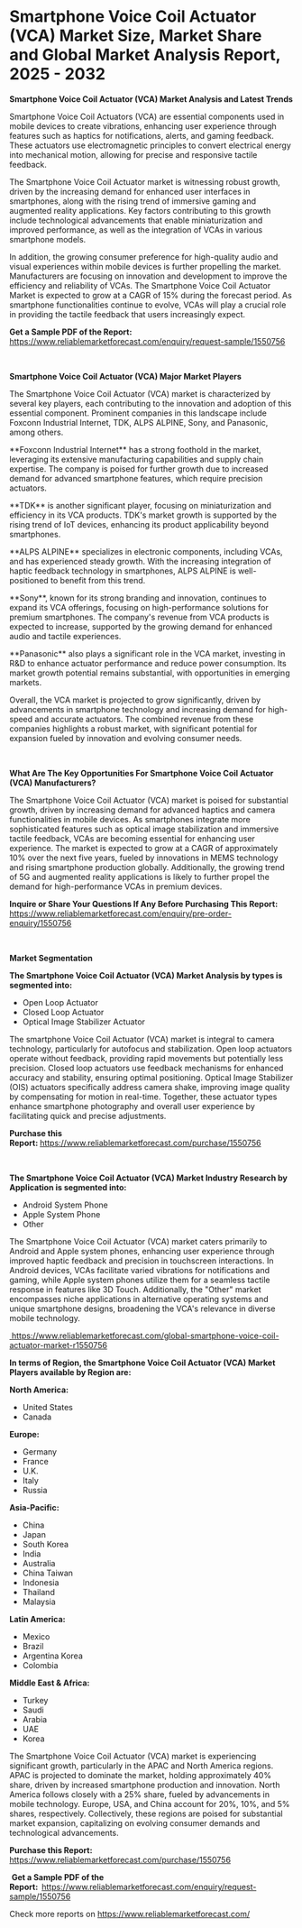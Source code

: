 <p><h1>Smartphone Voice Coil Actuator (VCA) Market Size, Market Share and Global Market Analysis Report, 2025 - 2032</h1></p><p><strong>Smartphone Voice Coil Actuator (VCA) Market Analysis and Latest Trends</strong></p>
<p><p>Smartphone Voice Coil Actuators (VCA) are essential components used in mobile devices to create vibrations, enhancing user experience through features such as haptics for notifications, alerts, and gaming feedback. These actuators use electromagnetic principles to convert electrical energy into mechanical motion, allowing for precise and responsive tactile feedback.</p><p>The Smartphone Voice Coil Actuator market is witnessing robust growth, driven by the increasing demand for enhanced user interfaces in smartphones, along with the rising trend of immersive gaming and augmented reality applications. Key factors contributing to this growth include technological advancements that enable miniaturization and improved performance, as well as the integration of VCAs in various smartphone models.</p><p>In addition, the growing consumer preference for high-quality audio and visual experiences within mobile devices is further propelling the market. Manufacturers are focusing on innovation and development to improve the efficiency and reliability of VCAs. The Smartphone Voice Coil Actuator Market is expected to grow at a CAGR of 15% during the forecast period. As smartphone functionalities continue to evolve, VCAs will play a crucial role in providing the tactile feedback that users increasingly expect.</p></p>
<p><strong>Get a Sample PDF of the Report:&nbsp;</strong> <a href="https://www.reliablemarketforecast.com/enquiry/request-sample/1550756?utm_campaign=2475&utm_medium=2&utm_source=Github&utm_content=ia&utm_term=12022025&utm_id=smartphone-voice-coil-actuator-vca">https://www.reliablemarketforecast.com/enquiry/request-sample/1550756</a></p>
<p>&nbsp;</p>
<p><strong>Smartphone Voice Coil Actuator (VCA) Major Market Players</strong></p>
<p><p>The Smartphone Voice Coil Actuator (VCA) market is characterized by several key players, each contributing to the innovation and adoption of this essential component. Prominent companies in this landscape include Foxconn Industrial Internet, TDK, ALPS ALPINE, Sony, and Panasonic, among others.</p><p>**Foxconn Industrial Internet** has a strong foothold in the market, leveraging its extensive manufacturing capabilities and supply chain expertise. The company is poised for further growth due to increased demand for advanced smartphone features, which require precision actuators. </p><p>**TDK** is another significant player, focusing on miniaturization and efficiency in its VCA products. TDK's market growth is supported by the rising trend of IoT devices, enhancing its product applicability beyond smartphones.</p><p>**ALPS ALPINE** specializes in electronic components, including VCAs, and has experienced steady growth. With the increasing integration of haptic feedback technology in smartphones, ALPS ALPINE is well-positioned to benefit from this trend.</p><p>**Sony**, known for its strong branding and innovation, continues to expand its VCA offerings, focusing on high-performance solutions for premium smartphones. The company's revenue from VCA products is expected to increase, supported by the growing demand for enhanced audio and tactile experiences.</p><p>**Panasonic** also plays a significant role in the VCA market, investing in R&D to enhance actuator performance and reduce power consumption. Its market growth potential remains substantial, with opportunities in emerging markets.</p><p>Overall, the VCA market is projected to grow significantly, driven by advancements in smartphone technology and increasing demand for high-speed and accurate actuators. The combined revenue from these companies highlights a robust market, with significant potential for expansion fueled by innovation and evolving consumer needs.</p></p>
<p>&nbsp;</p>
<p><strong>What Are The Key Opportunities For Smartphone Voice Coil Actuator (VCA) Manufacturers?</strong></p>
<p><p>The Smartphone Voice Coil Actuator (VCA) market is poised for substantial growth, driven by increasing demand for advanced haptics and camera functionalities in mobile devices. As smartphones integrate more sophisticated features such as optical image stabilization and immersive tactile feedback, VCAs are becoming essential for enhancing user experience. The market is expected to grow at a CAGR of approximately 10% over the next five years, fueled by innovations in MEMS technology and rising smartphone production globally. Additionally, the growing trend of 5G and augmented reality applications is likely to further propel the demand for high-performance VCAs in premium devices.</p></p>
<p><strong>Inquire or Share Your Questions If Any Before Purchasing This Report:</strong> <a href="https://www.reliablemarketforecast.com/enquiry/pre-order-enquiry/1550756?utm_campaign=2475&utm_medium=2&utm_source=Github&utm_content=ia&utm_term=12022025&utm_id=smartphone-voice-coil-actuator-vca">https://www.reliablemarketforecast.com/enquiry/pre-order-enquiry/1550756</a></p>
<p>&nbsp;</p>
<p><strong>Market Segmentation</strong></p>
<p><strong>The Smartphone Voice Coil Actuator (VCA) Market Analysis by types is segmented into:</strong></p>
<p><ul><li>Open Loop Actuator</li><li>Closed Loop Actuator</li><li>Optical Image Stabilizer Actuator</li></ul></p>
<p><p>The smartphone Voice Coil Actuator (VCA) market is integral to camera technology, particularly for autofocus and stabilization. Open loop actuators operate without feedback, providing rapid movements but potentially less precision. Closed loop actuators use feedback mechanisms for enhanced accuracy and stability, ensuring optimal positioning. Optical Image Stabilizer (OIS) actuators specifically address camera shake, improving image quality by compensating for motion in real-time. Together, these actuator types enhance smartphone photography and overall user experience by facilitating quick and precise adjustments.</p></p>
<p><strong>Purchase this Report:&nbsp;</strong><a href="https://www.reliablemarketforecast.com/purchase/1550756?utm_campaign=2475&utm_medium=2&utm_source=Github&utm_content=ia&utm_term=12022025&utm_id=smartphone-voice-coil-actuator-vca">https://www.reliablemarketforecast.com/purchase/1550756</a></p>
<p>&nbsp;</p>
<p><strong>The Smartphone Voice Coil Actuator (VCA) Market Industry Research by Application is segmented into:</strong></p>
<p><ul><li>Android System Phone</li><li>Apple System Phone</li><li>Other</li></ul></p>
<p><p>The Smartphone Voice Coil Actuator (VCA) market caters primarily to Android and Apple system phones, enhancing user experience through improved haptic feedback and precision in touchscreen interactions. In Android devices, VCAs facilitate varied vibrations for notifications and gaming, while Apple system phones utilize them for a seamless tactile response in features like 3D Touch. Additionally, the "Other" market encompasses niche applications in alternative operating systems and unique smartphone designs, broadening the VCA's relevance in diverse mobile technology.</p></p>
<p><a href="https://www.reliablemarketforecast.com/global-smartphone-voice-coil-actuator-market-r1550756?utm_campaign=2475&utm_medium=2&utm_source=Github&utm_content=ia&utm_term=12022025&utm_id=smartphone-voice-coil-actuator-vca">&nbsp;https://www.reliablemarketforecast.com/global-smartphone-voice-coil-actuator-market-r1550756</a></p>
<p><strong>In terms of Region, the Smartphone Voice Coil Actuator (VCA) Market Players available by Region are:</strong></p>
<p>
    <p> <strong> North America: </strong>
        <ul>
            <li>United States</li>
            <li>Canada</li>
        </ul>
        </p> 
    <p> <strong> Europe: </strong>
        <ul>
            <li>Germany</li>
            <li>France</li>
            <li>U.K.</li>
            <li>Italy</li>
            <li>Russia</li>
        </ul>
        </p> 
    <p> <strong> Asia-Pacific: </strong>
        <ul>
            <li>China</li>
            <li>Japan</li>
            <li>South Korea</li>
            <li>India</li>
            <li>Australia</li>
            <li>China Taiwan</li>
            <li>Indonesia</li>
            <li>Thailand</li>
            <li>Malaysia</li>
        </ul>
        </p> 
    <p> <strong> Latin America: </strong>
        <ul>
            <li>Mexico</li>
            <li>Brazil</li>
            <li>Argentina Korea</li>
            <li>Colombia</li>
        </ul>
        </p> 
    <p> <strong> Middle East & Africa: </strong>
        <ul>
            <li>Turkey</li>
            <li>Saudi</li>
            <li>Arabia</li>
            <li>UAE</li>
            <li>Korea</li>
        </ul>
    </p>
    </p>
<p><p>The Smartphone Voice Coil Actuator (VCA) market is experiencing significant growth, particularly in the APAC and North America regions. APAC is projected to dominate the market, holding approximately 40% share, driven by increased smartphone production and innovation. North America follows closely with a 25% share, fueled by advancements in mobile technology. Europe, USA, and China account for 20%, 10%, and 5% shares, respectively. Collectively, these regions are poised for substantial market expansion, capitalizing on evolving consumer demands and technological advancements.</p></p>
<p><strong>Purchase this Report: </strong><a href="https://www.reliablemarketforecast.com/purchase/1550756?utm_campaign=2475&utm_medium=2&utm_source=Github&utm_content=ia&utm_term=12022025&utm_id=smartphone-voice-coil-actuator-vca">https://www.reliablemarketforecast.com/purchase/1550756</a></p>
<p>&nbsp;<strong>Get a Sample PDF of the Report:&nbsp;&nbsp;</strong><a href="https://www.reliablemarketforecast.com/enquiry/request-sample/1550756?utm_campaign=2475&utm_medium=2&utm_source=Github&utm_content=ia&utm_term=12022025&utm_id=smartphone-voice-coil-actuator-vca">https://www.reliablemarketforecast.com/enquiry/request-sample/1550756</a></p>
<p><strong></strong></p>
<p>Check more reports on <a href="https://www.reliablemarketforecast.com/?utm_campaign=2475&utm_medium=2&utm_source=Github&utm_content=ia&utm_term=12022025&utm_id=smartphone-voice-coil-actuator-vca">https://www.reliablemarketforecast.com/</a></p>